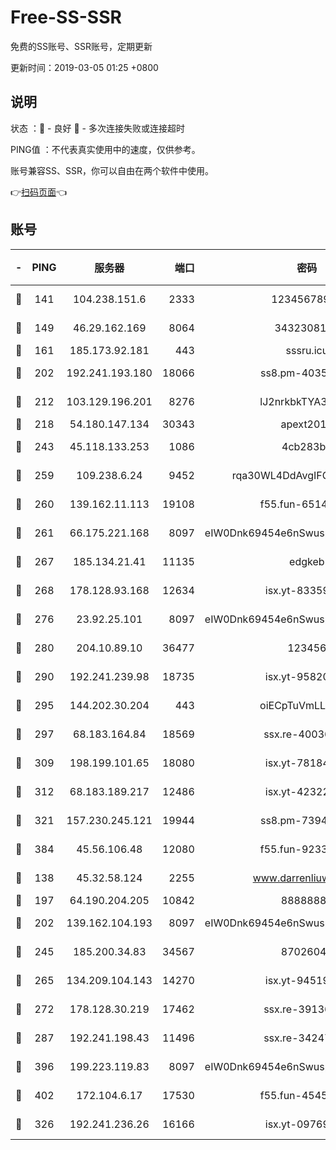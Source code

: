 # Free-SS-SSR

免费的SS账号、SSR账号，定期更新

更新时间：2019-03-05 01:25 +0800

## 说明

状态     ：🙂 - 良好 🙁 - 多次连接失败或连接超时

PING值   ：不代表真实使用中的速度，仅供参考。

账号兼容SS、SSR，你可以自由在两个软件中使用。

👉[扫码页面](https://liesauer.github.io/free-ss-ssr.github.io/)👈

## 账号

|-|PING|服务器|端口|密码|加密方式|区域|
|:----:|:----:|:-----:|-----:|:----:|:----:|:----:|
|🙂|141|104.238.151.6|2333|12345678900|aes-256-cfb|JP|
|🙂|149|46.29.162.169|8064|3432308177|aes-256-cfb|RU|
|🙂|161|185.173.92.181|443|sssru.icu|rc4-md5|RU|
|🙂|202|192.241.193.180|18066|ss8.pm-40352381|aes-256-cfb|US|
|🙂|212|103.129.196.201|8276|lJ2nrkbkTYA30wv0|aes-256-cfb|US|
|🙂|218|54.180.147.134|30343|apext2019|chacha20|KR|
|🙂|243|45.118.133.253|1086|4cb283b8|aes-256-cfb|SG|
|🙂|259|109.238.6.24|9452|rqa30WL4DdAvgIFG6Fs3znzTa|aes-256-cfb|FR|
|🙂|260|139.162.11.113|19108|f55.fun-65147791|aes-256-cfb|SG|
|🙂|261|66.175.221.168|8097|eIW0Dnk69454e6nSwuspv9DmS201tQ0D|aes-256-cfb|US|
|🙂|267|185.134.21.41|11135|edgkeb|aes-256-cfb|GB|
|🙂|268|178.128.93.168|12634|isx.yt-83359917|aes-256-cfb|SG|
|🙂|276|23.92.25.101|8097|eIW0Dnk69454e6nSwuspv9DmS201tQ0D|aes-256-cfb|US|
|🙂|280|204.10.89.10|36477|123456|aes-256-cfb|US|
|🙂|290|192.241.239.98|18735|isx.yt-95820139|aes-256-cfb|US|
|🙂|295|144.202.30.204|443|oiECpTuVmLLxk4Ts|aes-256-cfb|US|
|🙂|297|68.183.164.84|18569|ssx.re-40036320|aes-256-cfb|US|
|🙂|309|198.199.101.65|18080|isx.yt-78184489|aes-256-cfb|US|
|🙂|312|68.183.189.217|12486|isx.yt-42322942|aes-256-cfb|SG|
|🙂|321|157.230.245.121|19944|ss8.pm-73943906|aes-256-cfb|SG|
|🙂|384|45.56.106.48|12080|f55.fun-92337003|aes-256-cfb|US|
|🙂|138|45.32.58.124|2255|www.darrenliuwei.com|aes-256-cfb|JP|
|🙂|197|64.190.204.205|10842|88888888|rc4-md5|US|
|🙂|202|139.162.104.193|8097|eIW0Dnk69454e6nSwuspv9DmS201tQ0D|aes-256-cfb|JP|
|🙂|245|185.200.34.83|34567|87026045|aes-256-cfb|US|
|🙂|265|134.209.104.143|14270|isx.yt-94519084|aes-256-cfb|SG|
|🙂|272|178.128.30.219|17462|ssx.re-39136705|aes-256-cfb|SG|
|🙂|287|192.241.198.43|11496|ssx.re-34247087|aes-256-cfb|US|
|🙂|396|199.223.119.83|8097|eIW0Dnk69454e6nSwuspv9DmS201tQ0D|aes-256-cfb|US|
|🙂|402|172.104.6.17|17530|f55.fun-45452436|aes-256-cfb|US|
|🙁|326|192.241.236.26|16166|isx.yt-09769627|aes-256-cfb|US|
